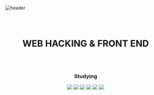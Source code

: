 ![header](https://capsule-render.vercel.app/api?text=hoyahoya0517&fontSize=60&type=rounded&fontColor=FFFFFF&color=04B431)

<br>
<br>

<h1 align = "center">WEB HACKING & FRONT END</h1>

<br>
<br>


<h3 align = "center">Studying</h3>
<p align = "center">
<img src="https://img.shields.io/badge/Python-3766AB?style=flat-square&logo=Python&logoColor=white"/></a> <img src
="https://img.shields.io/badge/HTML-E34F26?style=flat-square&logo=Html5&logoColor=white"/></a> <img src
="https://img.shields.io/badge/CSS-1572B6?style=flat-square&logo=CSS3&logoColor=white"/></a> <img src
="https://img.shields.io/badge/JavaScript-F7DF1E?style=flat-square&logo=JavaScript&logoColor=white"/></a> <img src
="https://img.shields.io/badge/PHP-777BB4?style=flat-square&logo=PHP&logoColor=white"/></a> <img src
="https://img.shields.io/badge/MySQL-4479A1?style=flat-square&logo=MySQL&logoColor=white"/></a>
</p>
